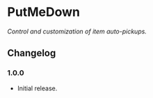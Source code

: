 # PutMeDown

*Control and customization of item auto-pickups.*

## Changelog

### 1.0.0

  * Initial release.